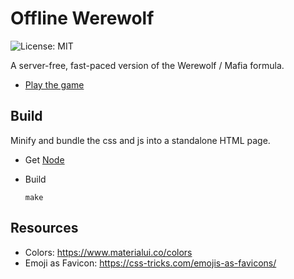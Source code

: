 # Offline Werewolf

![License: MIT](https://img.shields.io/badge/license-MIT-green)

A server-free, fast-paced version of the Werewolf / Mafia formula.

* [Play the game](https://wolf.verybadfrags.com)

## Build

Minify and bundle the css and js into a standalone HTML page.

* Get [Node](https://nodejs.org/)

* Build
    ```shell
    make
    ```

## Resources

* Colors: https://www.materialui.co/colors
* Emoji as Favicon: https://css-tricks.com/emojis-as-favicons/
